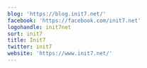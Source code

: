 ```yaml
---
blog: 'https://blog.init7.net/'
facebook: 'https://facebook.com/init7.net'
logohandle: init7net
sort: init7
title: Init7
twitter: init7
website: 'https://www.init7.net/'
---
```

